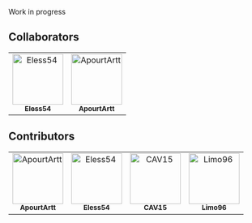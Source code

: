 Work in progress

## Collaborators

<!-- readme: collaborators -start -->
<table>
<tr>
    <td align="center">
        <a href="https://github.com/Eless54">
            <img src="https://avatars.githubusercontent.com/u/32436964?v=4" width="100;" alt="Eless54"/>
            <br />
            <sub><b>Eless54</b></sub>
        </a>
    </td>
    <td align="center">
        <a href="https://github.com/ApourtArtt">
            <img src="https://avatars.githubusercontent.com/u/47370292?v=4" width="100;" alt="ApourtArtt"/>
            <br />
            <sub><b>ApourtArtt</b></sub>
        </a>
    </td></tr>
</table>
<!-- readme: collaborators -end -->

## Contributors

<!-- readme: contributors -start -->
<table>
<tr>
    <td align="center">
        <a href="https://github.com/ApourtArtt">
            <img src="https://avatars.githubusercontent.com/u/47370292?v=4" width="100;" alt="ApourtArtt"/>
            <br />
            <sub><b>ApourtArtt</b></sub>
        </a>
    </td>
    <td align="center">
        <a href="https://github.com/Eless54">
            <img src="https://avatars.githubusercontent.com/u/32436964?v=4" width="100;" alt="Eless54"/>
            <br />
            <sub><b>Eless54</b></sub>
        </a>
    </td>
    <td align="center">
        <a href="https://github.com/CAV15">
            <img src="https://avatars.githubusercontent.com/u/156431526?v=4" width="100;" alt="CAV15"/>
            <br />
            <sub><b>CAV15</b></sub>
        </a>
    </td>
    <td align="center">
        <a href="https://github.com/Limo96">
            <img src="https://avatars.githubusercontent.com/u/1770735?v=4" width="100;" alt="Limo96"/>
            <br />
            <sub><b>Limo96</b></sub>
        </a>
    </td></tr>
</table>
<!-- readme: contributors -end -->
